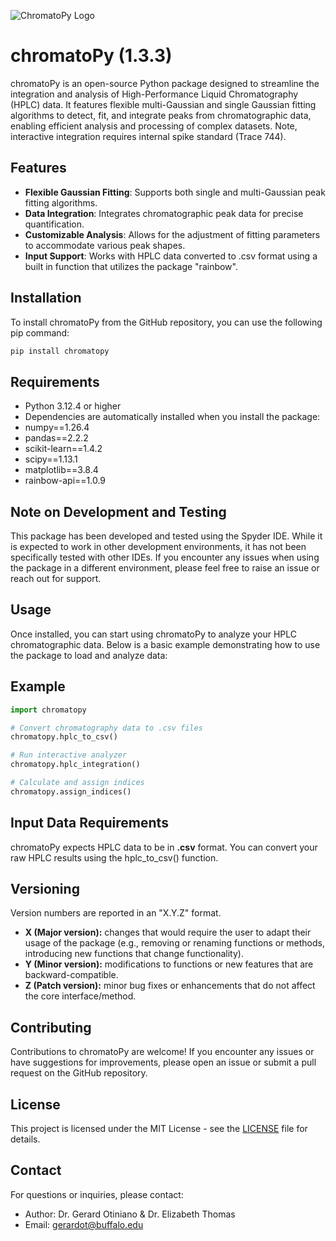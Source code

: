 ![ChromatoPy Logo](misc/chromatoPy.png)# chromatoPy (1.3.3) chromatoPy is an open-source Python package designed to streamline the integration and analysis of High-Performance Liquid Chromatography (HPLC) data. It features flexible multi-Gaussian and single Gaussian fitting algorithms to detect, fit, and integrate peaks from chromatographic data, enabling efficient analysis and processing of complex datasets. Note, interactive integration requires internal spike standard (Trace 744).## Features- **Flexible Gaussian Fitting**: Supports both single and multi-Gaussian peak fitting algorithms.- **Data Integration**: Integrates chromatographic peak data for precise quantification.- **Customizable Analysis**: Allows for the adjustment of fitting parameters to accommodate various peak shapes.- **Input Support**: Works with HPLC data converted to .csv format using a built in function that utilizes the package "rainbow". ## InstallationTo install chromatoPy from the GitHub repository, you can use the following pip command:```bashpip install chromatopy```## Requirements- Python 3.12.4 or higher- Dependencies are automatically installed when you install the package:- numpy==1.26.4- pandas==2.2.2- scikit-learn==1.4.2- scipy==1.13.1- matplotlib==3.8.4- rainbow-api==1.0.9## Note on Development and TestingThis package has been developed and tested using the Spyder IDE. While it is expected to work in other development environments, it has not been specifically tested with other IDEs. If you encounter any issues when using the package in a different environment, please feel free to raise an issue or reach out for support.## UsageOnce installed, you can start using chromatoPy to analyze your HPLC chromatographic data. Below is a basic example demonstrating how to use the package to load and analyze data:## Example```pythonimport chromatopy# Convert chromatography data to .csv fileschromatopy.hplc_to_csv()# Run interactive analyzerchromatopy.hplc_integration()# Calculate and assign indiceschromatopy.assign_indices()```## Input Data RequirementschromatoPy expects HPLC data to be in **.csv** format. You can convert your raw HPLC results using the hplc_to_csv() function.## VersioningVersion numbers are reported in an "X.Y.Z" format. - **X (Major version):** changes that would require the user to adapt their usage of the package (e.g., removing or renaming functions or methods, introducing new functions that change functionality). - **Y (Minor version):**  modifications to functions or new features that are backward-compatible.- **Z (Patch version):** minor bug fixes or enhancements that do not affect the core interface/method. ## ContributingContributions to chromatoPy are welcome! If you encounter any issues or have suggestions for improvements, please open an issue or submit a pull request on the GitHub repository.## LicenseThis project is licensed under the MIT License - see the [LICENSE](LICENSE) file for details.## ContactFor questions or inquiries, please contact:- Author: Dr. Gerard Otiniano & Dr. Elizabeth Thomas- Email: gerardot@buffalo.edu